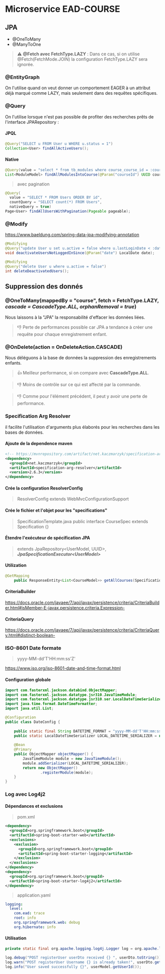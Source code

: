 # Microservice EAD-COURSE

## JPA

- @OneToMany
- @ManyToOne
> ⚠️ **@Fetch avec FetchType.LAZY** : Dans ce cas, si on utilise @Fetch(FetchMode.JOIN) la configuration FetchType.LAZY sera ignorée.

### @EntityGraph
On l'utilise quand on veut donner un comportement EAGER à un attribut déjà marqué comme LAZY, mais seulement dans des requêtes spécifiques.

### @Query
On l'utilise lorsque n'est pas possible de profiter des recherches prêts de l'interface JPARepository :

#### JPQL
```java
@Query("SELECT u FROM User u WHERE u.status = 1")
Collection<User> findAllActiveUsers();
```

#### Native
```java
@Query(value = "select * from tb_modules where course_course_id = :course_id", nativeQuery = true)
List<ModuleModel> findAllModulesIntoCourse(@Param("courseId") UUID courseId); 
```
> avec pagination
```java
@Query(
  value = "SELECT * FROM Users ORDER BY id", 
  countQuery = "SELECT count(*) FROM Users", 
  nativeQuery = true)
Page<User> findAllUsersWithPagination(Pageable pageable);
```

### @Modify

<https://www.baeldung.com/spring-data-jpa-modifying-annotation>

```java
@Modifying
@Query("update User u set u.active = false where u.lastLoginDate < :date")
void deactivateUsersNotLoggedInSince(@Param("date") LocalDate date);
```
```java
@Modifying
@Query("delete User u where u.active = false")
int deleteDeactivatedUsers();
```
## Suppression des donnés
### @OneToMany(mappedBy = "course", fetch = FetchType.LAZY, ***cascade = CascadeType.ALL, orphanRemoval = true***)
Nous laissons à la "JPA" la responsabilité d'effacer les données liées.
> :thumbsdown: Perte de performances possible car JPA a tendance à créer une requête pour chaque enregistrement enfant.

### @OnDelete(action = OnDeleteAction.CASCADE)
Nous déléguons à la base de données la suppression des enregistrements enfants.
> :thumbsup: Meilleur performance, si on compare avec **CascadeType.ALL**.

> :thumbsdown: Moins de contrôle sur ce qui est affecté par la commande.

> :thumbsdown: Comme pour l'élément précédent, il peut y avoir une perte de performance.

### Specification Arg Resolver
il facilite l'utilisation d'arguments plus élaborés pour les recherches dans les bases de données.

#### Ajoute de la dependence maven
```xml
<!-- https://mvnrepository.com/artifact/net.kaczmarzyk/specification-arg-resolver -->
<dependency>
  <groupId>net.kaczmarzyk</groupId>
  <artifactId>specification-arg-resolver</artifactId>
  <version>2.6.3</version>
</dependency>
```
#### Crée la configuration ResolverConfig
> ResolverConfig extends WebMvcConfigurationSupport

#### Crée le fichier et l'objet pour les "specifications"
> SpecificationTemplate.java
> public interface CourseSpec extends Specification<CourseModel> {}

#### Étendre l'exécuteur de spécification JPA
> extends JpaRepository<UserModel, UUID>, ***JpaSpecificationExecutor\<UserModel\>***
  
#### Utilization
```java
@GetMapping
    public ResponseEntity<List<CourseModel>> getAllCourses(SpecificationTemplate.CourseSpec spec) {  
```
#### CriteriaBuilder
<https://docs.oracle.com/javaee/7/api/javax/persistence/criteria/CriteriaBuilder.html#isMember-E-javax.persistence.criteria.Expression->

#### CriteriaQuery
<https://docs.oracle.com/javaee/7/api/javax/persistence/criteria/CriteriaQuery.html#distinct-boolean->

### ISO-8601 Date formate
  
> yyyy-MM-dd'T'HH:mm:ss'Z'
  
<https://www.iso.org/iso-8601-date-and-time-format.html>
  
#### Configuration globale
```java
import com.fasterxml.jackson.databind.ObjectMapper;
import com.fasterxml.jackson.datatype.jsr310.JavaTimeModule;
import com.fasterxml.jackson.datatype.jsr310.ser.LocalDateTimeSerializer;
import java.time.format.DateTimeFormatter;
import java.util.List;

@Configuration
public class DateConfig {
    
    public static final String DATETIME_FORMAT = "yyyy-MM-dd'T'HH:mm:ss'Z'";
    public static LocalDateTimeSerializer LOCAL_DATETIME_SERIALIZER = new LocalDateTimeSerializer(DateTimeFormatter.ofPattern(DATETIME_FORMAT));
    
    @Bean
    @Primary
    public ObjectMapper objectMapper() {
        JavaTimeModule module = new JavaTimeModule();
        module.addSerializer(LOCAL_DATETIME_SERIALIZER);
        return new ObjectMapper()
                .registerModule(module);
    }
}
```
### Log avec Log4j2
#### Dépendances et exclusions
> pom.xml
```xml
<dependency>
  <groupId>org.springframework.boot</groupId>
  <artifactId>spring-boot-starter-web</artifactId>
  <exclusions>
    <exclusion>
      <groupId>org.springframework.boot</groupId>
      <artifactId>spring-boot-starter-logging</artifactId>
    </exclusion>
  </exclusions>
</dependency>
<dependency>
  <groupId>org.springframework.boot</groupId>
  <artifactId>spring-boot-starter-log4j2</artifactId>
</dependency>
```

> application.yaml
```yaml
logging:
  level:
    com.ead: trace
    root: info
    org.springframework.web: debug
    org.hibernate: info
```
#### Utilisation
```java
private static final org.apache.logging.log4j.Logger log = org.apache.logging.log4j.LogManager.getLogger(LogExample.class);
```
```java
log.debug("POST registerUser userDto received {} ", userDto.toString());
log.warn("POST registerUser Username {} is already taken!", userDto.getUsername());
log.info("User saved successfully {}", userModel.getUserId());
```
